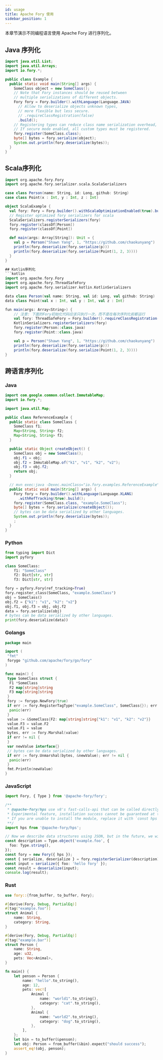 ```yaml
---
id: usage
title: Apache Fory 使用
sidebar_position: 1
---
```


本章节演示不同编程语言使用 Apache Fory 进行序列化。

## Java 序列化

```java
import java.util.List;
import java.util.Arrays;
import io.fory.*;

public class Example {
  public static void main(String[] args) {
    SomeClass object = new SomeClass();
    // Note that Fory instances should be reused between
    // multiple serializations of different objects.
    Fory fory = Fory.builder().withLanguage(Language.JAVA)
      // Allow to deserialize objects unknown types,
      // more flexible but less secure.
      // .requireClassRegistration(false)
      .build();
    // Registering types can reduce class name serialization overhead, but not mandatory.
    // If secure mode enabled, all custom types must be registered.
    fory.register(SomeClass.class);
    byte[] bytes = fory.serialize(object);
    System.out.println(fory.deserialize(bytes));
  }
}
```

## Scala序列化

```scala
import org.apache.fory.Fory
import org.apache.fory.serializer.scala.ScalaSerializers

case class Person(name: String, id: Long, github: String)
case class Point(x : Int, y : Int, z : Int)

object ScalaExample {
  val fory: Fory = Fory.builder().withScalaOptimizationEnabled(true).build()
  // Register optimized fory serializers for scala
  ScalaSerializers.registerSerializers(fory)
  fory.register(classOf[Person])
  fory.register(classOf[Point])

  def main(args: Array[String]): Unit = {
    val p = Person("Shawn Yang", 1, "https://github.com/chaokunyang")
    println(fory.deserialize(fory.serialize(p)))
    println(fory.deserialize(fory.serialize(Point(1, 2, 3))))
  }
}

## Kotlin序列化
```kotlin
import org.apache.fory.Fory
import org.apache.fory.ThreadSafeFory
import org.apache.fory.serializer.kotlin.KotlinSerializers

data class Person(val name: String, val id: Long, val github: String)
data class Point(val x : Int, val y : Int, val z : Int)

fun main(args: Array<String>) {
    // 注意: 下面的Fory初始化代码应该只执行一次，而不是在每次序列化前都运行
    val fory: ThreadSafeFory = Fory.builder().requireClassRegistration(true).buildThreadSafeFory()
    KotlinSerializers.registerSerializers(fory)
    fory.register(Person::class.java)
    fory.register(Point::class.java)

    val p = Person("Shawn Yang", 1, "https://github.com/chaokunyang")
    println(fory.deserialize(fory.serialize(p)))
    println(fory.deserialize(fory.serialize(Point(1, 2, 3))))
}
```

## 跨语言序列化

### Java

```java
import com.google.common.collect.ImmutableMap;
import io.fory.*;

import java.util.Map;

public class ReferenceExample {
  public static class SomeClass {
    SomeClass f1;
    Map<String, String> f2;
    Map<String, String> f3;
  }

  public static Object createObject() {
    SomeClass obj = new SomeClass();
    obj.f1 = obj;
    obj.f2 = ImmutableMap.of("k1", "v1", "k2", "v2");
    obj.f3 = obj.f2;
    return obj;
  }

  // mvn exec:java -Dexec.mainClass="io.fory.examples.ReferenceExample"
  public static void main(String[] args) {
    Fory fory = Fory.builder().withLanguage(Language.XLANG)
      .withRefTracking(true).build();
    fory.register(SomeClass.class, "example.SomeClass");
    byte[] bytes = fory.serialize(createObject());
    // bytes can be data serialized by other languages.
    System.out.println(fory.deserialize(bytes));
    ;
  }
}
```

### Python

```python
from typing import Dict
import pyfory

class SomeClass:
    f1: "SomeClass"
    f2: Dict[str, str]
    f3: Dict[str, str]

fory = pyfory.Fory(ref_tracking=True)
fory.register_class(SomeClass, "example.SomeClass")
obj = SomeClass()
obj.f2 = {"k1": "v1", "k2": "v2"}
obj.f1, obj.f3 = obj, obj.f2
data = fory.serialize(obj)
# bytes can be data serialized by other languages.
print(fory.deserialize(data))
```

### Golangs

```go
package main

import (
 "fmt"
 forygo "github.com/apache/fory/go/fory"
)

func main() {
 type SomeClass struct {
  F1 *SomeClass
  F2 map[string]string
  F3 map[string]string
 }
 fory := forygo.NewFory(true)
 if err := fory.RegisterTagType("example.SomeClass", SomeClass{}); err != nil {
  panic(err)
 }
 value := &SomeClass{F2: map[string]string{"k1": "v1", "k2": "v2"}}
 value.F3 = value.F2
 value.F1 = value
 bytes, err := fory.Marshal(value)
 if err != nil {
 }
 var newValue interface{}
 // bytes can be data serialized by other languages.
 if err := fory.Unmarshal(bytes, &newValue); err != nil {
  panic(err)
 }
 fmt.Println(newValue)
}
```

### JavaScript

```typescript
import Fory, { Type } from '@apache-fory/fory';

/**
 * @apache-fory/hps use v8's fast-calls-api that can be called directly by jit, ensure that the version of Node is 20 or above.
 * Experimental feature, installation success cannot be guaranteed at this moment
 * If you are unable to install the module, replace it with `const hps = null;`
 **/
import hps from '@apache-fory/hps';

// Now we describe data structures using JSON, but in the future, we will use more ways.
const description = Type.object('example.foo', {
  foo: Type.string(),
});
const fory = new Fory({ hps });
const { serialize, deserialize } = fory.registerSerializer(description);
const input = serialize({ foo: 'hello fory' });
const result = deserialize(input);
console.log(result);
```

### Rust

```rust
use fory::{from_buffer, to_buffer, Fory};

#[derive(Fory, Debug, PartialEq)]
#[tag("example.foo")]
struct Animal {
    name: String,
    category: String,
}

#[derive(Fory, Debug, PartialEq)]
#[tag("example.bar")]
struct Person {
    name: String,
    age: u32,
    pets: Vec<Animal>,
}

fn main() {
    let penson = Person {
        name: "hello".to_string(),
        age: 12,
        pets: vec![
            Animal {
                name: "world1".to_string(),
                category: "cat".to_string(),
            },
            Animal {
                name: "world2".to_string(),
                category: "dog".to_string(),
            },
        ],
    };
    let bin = to_buffer(&penson);
    let obj: Person = from_buffer(&bin).expect("should success");
    assert_eq!(obj, penson);
}
```
